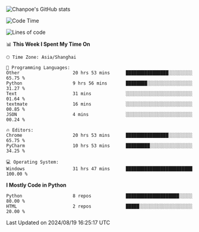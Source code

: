![Chanpoe's GitHub stats](https://github-readme-stats.vercel.app/api?username=Chanpoe&show_icons=true&count_private=true&theme=cobalt)

<!--START_SECTION:waka-->
![Code Time](http://img.shields.io/badge/Code%20Time-58%20hrs%2025%20mins-blue)

![Lines of code](https://img.shields.io/badge/From%20Hello%20World%20I%27ve%20Written-1.6%20million%20lines%20of%20code-blue)

📊 **This Week I Spent My Time On** 

```text
🕑︎ Time Zone: Asia/Shanghai

💬 Programming Languages: 
Other                    20 hrs 53 mins      ████████████████░░░░░░░░░   65.75 % 
Python                   9 hrs 56 mins       ████████░░░░░░░░░░░░░░░░░   31.27 % 
Text                     31 mins             ░░░░░░░░░░░░░░░░░░░░░░░░░   01.64 % 
textmate                 16 mins             ░░░░░░░░░░░░░░░░░░░░░░░░░   00.85 % 
JSON                     4 mins              ░░░░░░░░░░░░░░░░░░░░░░░░░   00.24 % 

🔥 Editors: 
Chrome                   20 hrs 53 mins      ████████████████░░░░░░░░░   65.75 % 
PyCharm                  10 hrs 53 mins      █████████░░░░░░░░░░░░░░░░   34.25 % 

💻 Operating System: 
Windows                  31 hrs 47 mins      █████████████████████████   100.00 % 
```

**I Mostly Code in Python** 

```text
Python                   8 repos             ████████████████████░░░░░   80.00 % 
HTML                     2 repos             █████░░░░░░░░░░░░░░░░░░░░   20.00 % 
```




 Last Updated on 2024/08/19 16:25:17 UTC
<!--END_SECTION:waka-->
